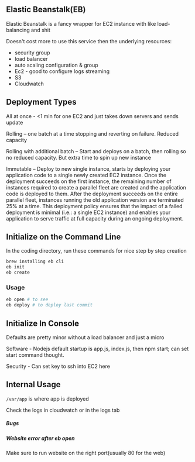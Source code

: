 ## Elastic Beanstalk(EB)

Elastic Beanstalk is a fancy wrapper for EC2 instance with like load-balancing and shit

Doesn't cost more to use this service then the underlying resources:

- security group
- load balancer
- auto scaling configuration & group
- Ec2 - good to configure logs streaming
- S3
- Cloudwatch

## Deployment Types

All at once - <1 min for one EC2 and just takes down servers and sends update

Rolling – one batch at a time stopping and reverting on failure. Reduced capacity

Rolling with additional batch – Start and deploys on a batch, then rolling so no reduced capacity. But extra time to spin up new instance

Immutable – Deploy to new single instance, starts by deploying your application code to a single  newly created EC2 instance. Once the deployment succeeds on the first  instance, the remaining number of instances required to create a  parallel fleet are created and the application code is deployed to them. After the deployment succeeds on the entire parallel fleet, instances  running the old application version are terminated 25% at a time. This  deployment policy ensures that the impact of a failed deployment is  minimal (i.e.: a single EC2 instance) and enables your application to  serve traffic at full capacity during an ongoing deployment.





## Initialize on the Command Line

In the coding directory, run these commands for nice step by step creation

```bash
brew installing eb cli 
eb init
eb create
```

### Usage

```bash
eb open # to see
eb deploy # to deploy last commit
```

## Initialize In Console

Defaults are pretty minor without a load balancer and just a micro

Software - Nodejs default startup is app.js, index.js, then npm start; can set start command thought. 

Security - Can set key to ssh into EC2 here

## Internal Usage

`/var/app` is where app is deployed

Check the logs in cloudwatch or in the logs tab

##### Bugs

##### Website error after eb open

 Make sure to run website on the right port(usually 80 for the web)

